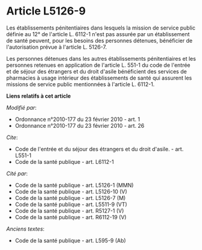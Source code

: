 # Article L5126-9

Les établissements pénitentiaires dans lesquels la mission de service public définie au 12° de l'article L. 6112-1 n'est pas
assurée par un établissement de santé peuvent, pour les besoins des personnes détenues, bénéficier de l'autorisation prévue à
l'article L. 5126-7. 

Les personnes détenues dans les autres établissements pénitentiaires et les personnes retenues en application de l'article L.
551-1 du code de l'entrée et de séjour des étrangers et du droit d'asile bénéficient des services de pharmacies à usage
intérieur des établissements de santé qui assurent les missions de service public mentionnées à l'article L. 6112-1.

**Liens relatifs à cet article**

_Modifié par_:

  - Ordonnance n°2010-177 du 23 février 2010 - art. 1
  - Ordonnance n°2010-177 du 23 février 2010 - art. 26

_Cite_:

  - Code de l'entrée et du séjour des étrangers et du droit d'asile. - art. L551-1
  - Code de la santé publique - art. L6112-1

_Cité par_:

  - Code de la santé publique - art. L5126-1 (MMN)
  - Code de la santé publique - art. L5126-10 (V)
  - Code de la santé publique - art. L5126-7 (M)
  - Code de la santé publique - art. L5511-9 (VT)
  - Code de la santé publique - art. R5127-1 (V)
  - Code de la santé publique - art. R6112-19 (V)

_Anciens textes_:

  - Code de la santé publique - art. L595-9 (Ab)
